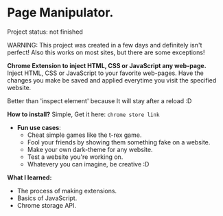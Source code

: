 # Page Manipulator.

Project status: not finished

WARNING: This project was created in a few days and definitely isn't perfect!
Also this works on most sites, but there are some exceptions!

**Chrome Extension to inject HTML, CSS or JavaScript any web-page.**
Inject HTML, CSS or JavaScript to your favorite web-pages.
Have the changes you make be saved and applied everytime you visit the specified website.

Better than 'inspect element' because It will stay after a reload :D


**How to install?**
Simple, Get it here: `chrome store link`

- **Fun use cases**:
    - Cheat simple games like the t-rex game.
    - Fool your friends by showing them something fake on a website.
    - Make your own dark-theme for any website.
    - Test a website you're working on.
    - Whatevery you can imagine, be creative :D


**What I learned:**
- The process of making extensions.
- Basics of JavaScript.
- Chrome storage API.

